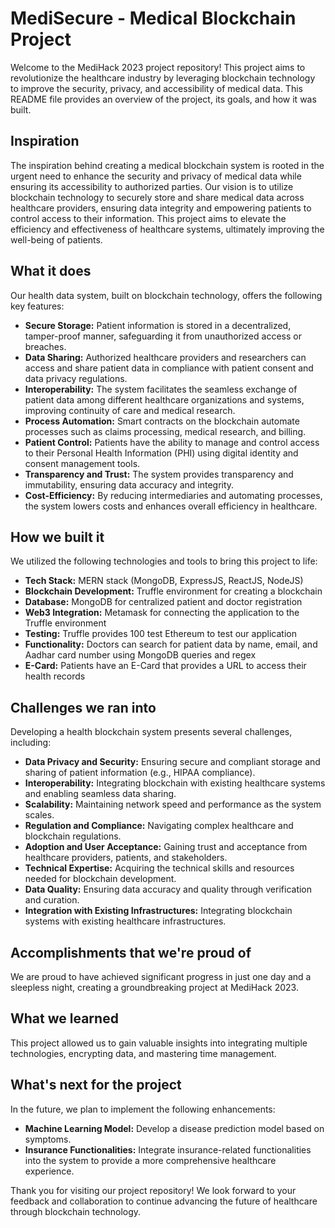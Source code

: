 # MediSecure - Medical Blockchain Project

Welcome to the MediHack 2023 project repository! This project aims to revolutionize the healthcare industry by leveraging blockchain technology to improve the security, privacy, and accessibility of medical data. This README file provides an overview of the project, its goals, and how it was built.

## Inspiration
The inspiration behind creating a medical blockchain system is rooted in the urgent need to enhance the security and privacy of medical data while ensuring its accessibility to authorized parties. Our vision is to utilize blockchain technology to securely store and share medical data across healthcare providers, ensuring data integrity and empowering patients to control access to their information. This project aims to elevate the efficiency and effectiveness of healthcare systems, ultimately improving the well-being of patients.

## What it does
Our health data system, built on blockchain technology, offers the following key features:

- **Secure Storage:** Patient information is stored in a decentralized, tamper-proof manner, safeguarding it from unauthorized access or breaches.
- **Data Sharing:** Authorized healthcare providers and researchers can access and share patient data in compliance with patient consent and data privacy regulations.
- **Interoperability:** The system facilitates the seamless exchange of patient data among different healthcare organizations and systems, improving continuity of care and medical research.
- **Process Automation:** Smart contracts on the blockchain automate processes such as claims processing, medical research, and billing.
- **Patient Control:** Patients have the ability to manage and control access to their Personal Health Information (PHI) using digital identity and consent management tools.
- **Transparency and Trust:** The system provides transparency and immutability, ensuring data accuracy and integrity.
- **Cost-Efficiency:** By reducing intermediaries and automating processes, the system lowers costs and enhances overall efficiency in healthcare.

## How we built it
We utilized the following technologies and tools to bring this project to life:

- **Tech Stack:** MERN stack (MongoDB, ExpressJS, ReactJS, NodeJS)
- **Blockchain Development:** Truffle environment for creating a blockchain
- **Database:** MongoDB for centralized patient and doctor registration
- **Web3 Integration:** Metamask for connecting the application to the Truffle environment
- **Testing:** Truffle provides 100 test Ethereum to test our application
- **Functionality:** Doctors can search for patient data by name, email, and Aadhar card number using MongoDB queries and regex
- **E-Card:** Patients have an E-Card that provides a URL to access their health records

## Challenges we ran into
Developing a health blockchain system presents several challenges, including:

- **Data Privacy and Security:** Ensuring secure and compliant storage and sharing of patient information (e.g., HIPAA compliance).
- **Interoperability:** Integrating blockchain with existing healthcare systems and enabling seamless data sharing.
- **Scalability:** Maintaining network speed and performance as the system scales.
- **Regulation and Compliance:** Navigating complex healthcare and blockchain regulations.
- **Adoption and User Acceptance:** Gaining trust and acceptance from healthcare providers, patients, and stakeholders.
- **Technical Expertise:** Acquiring the technical skills and resources needed for blockchain development.
- **Data Quality:** Ensuring data accuracy and quality through verification and curation.
- **Integration with Existing Infrastructures:** Integrating blockchain systems with existing healthcare infrastructures.

## Accomplishments that we're proud of
We are proud to have achieved significant progress in just one day and a sleepless night, creating a groundbreaking project at MediHack 2023.

## What we learned
This project allowed us to gain valuable insights into integrating multiple technologies, encrypting data, and mastering time management.

## What's next for the project
In the future, we plan to implement the following enhancements:

- **Machine Learning Model:** Develop a disease prediction model based on symptoms.
- **Insurance Functionalities:** Integrate insurance-related functionalities into the system to provide a more comprehensive healthcare experience.

Thank you for visiting our project repository! We look forward to your feedback and collaboration to continue advancing the future of healthcare through blockchain technology.
